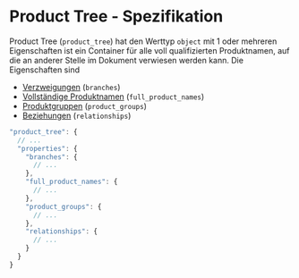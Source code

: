 # Product Tree - Spezifikation

Product Tree (`product_tree`) hat den Werttyp `object` mit 1 oder mehreren Eigenschaften ist ein Container für alle voll qualifizierten Produktnamen, auf die an anderer Stelle im Dokument verwiesen werden kann.
Die Eigenschaften sind

* [Verzweigungen](product_tree/branches-spec.de.md) (`branches`)
* [Vollständige Produktnamen](product_tree/full_product_names-spec.de.md) (`full_product_names`)
* [Produktgruppen](product_tree/product_groups-spec.de.md) (`product_groups`)
* [Beziehungen](product_tree/relationships-spec.de.md) (`relationships`)

```javascript
"product_tree": {
  // ...
  "properties": {
    "branches": {
      // ...
    },
    "full_product_names": {
      // ...
    },
    "product_groups": {
      // ...
    },
    "relationships": {
      // ...
    }
  }
}
```
